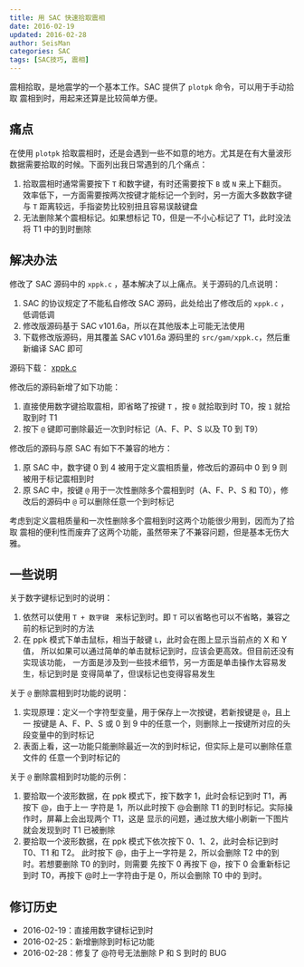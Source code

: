 ```yaml
---
title: 用 SAC 快速拾取震相
date: 2016-02-19
updated: 2016-02-28
author: SeisMan
categories: SAC
tags: [SAC技巧, 震相]
---
```


震相拾取，是地震学的一个基本工作。SAC 提供了 `plotpk` 命令，可以用于手动拾取
震相到时，用起来还算是比较简单方便。

<!--more-->

## 痛点

在使用 `plotpk` 拾取震相时，还是会遇到一些不如意的地方。尤其是在有大量波形
数据需要拾取的时候。下面列出我日常遇到的几个痛点：

1.  拾取震相时通常需要按下 `T` 和数字键，有时还需要按下 `B` 或 `N` 来上下翻页。
    效率低下，一方面需要按两次按键才能标记一个到时，另一方面大多数数字键与
    `T` 距离较远，手指姿势比较别扭且容易误敲键盘
2.  无法删除某个震相标记。如果想标记 T0，但是一不小心标记了 T1，此时没法将 T1 中的到时删除

## 解决办法

修改了 SAC 源码中的 `xppk.c` ，基本解决了以上痛点。关于源码的几点说明：

1.  SAC 的协议规定了不能私自修改 SAC 源码，此处给出了修改后的 `xppk.c` ，低调低调
2.  修改版源码基于 SAC v101.6a，所以在其他版本上可能无法使用
3.  下载修改版源码，用其覆盖 SAC v101.6a 源码里的 `src/gam/xppk.c`，然后重新编译 SAC 即可

源码下载： [xppk.c](http://7j1zxm.com1.z0.glb.clouddn.com/downloads/xppk.c)

修改后的源码新增了如下功能：

1.  直接使用数字键拾取震相，即省略了按键 `T` ，按 `0` 就拾取到时 T0，按 `1` 就拾取到时 T1
2.  按下 `@` 键即可删除最近一次到时标记（A、F、P、S 以及 T0 到 T9）

修改后的源码与原 SAC 有如下不兼容的地方：

1.  原 SAC 中，数字键 0 到 4 被用于定义震相质量，修改后的源码中 0 到 9 则被用于标记震相到时
2.  原 SAC 中，按键 `@` 用于一次性删除多个震相到时（A、F、P、S 和 T0），修改后的源码中 `@`
    可以删除任意一个到时标记

考虑到定义震相质量和一次性删除多个震相到时这两个功能很少用到，因而为了拾取
震相的便利性而废弃了这两个功能，虽然带来了不兼容问题，但是基本无伤大雅。

## 一些说明

关于数字键标记到时的说明：

1.  依然可以使用 `T + 数字键 ` 来标记到时。即 `T` 可以省略也可以不省略，兼容之前的标记到时的方法
2.  在 ppk 模式下单击鼠标，相当于敲键 `L`，此时会在图上显示当前点的 X 和 Y 值，
    所以如果可以通过简单的单击就标记到时，应该会更高效。但目前还没有实现该功能，
    一方面是涉及到一些技术细节，另一方面是单击操作太容易发生，标记到时是
    变得简单了，但误标记也变得容易发生

关于 `@` 删除震相到时功能的说明：

1.  实现原理：定义一个字符型变量，用于保存上一次按键，若新按键是 `@`，且上一
    按键是 A、F、P、S 或 0 到 9 中的任意一个，则删除上一按键所对应的头段变量中的到时标记
2.  表面上看，这一功能只能删除最近一次的到时标记，但实际上是可以删除任意文件的
    任意一个到时标记的

关于 `@` 删除震相到时功能的示例：

1.  要拾取一个波形数据，在 ppk 模式下，按下数字 1，此时会标记到时 T1，再按下 @，由于上一
    字符是 1，所以此时按下 @会删除 T1 的到时标记。实际操作时，屏幕上会出现两个 T1，这是
    显示的问题，通过放大缩小刷新一下图片就会发现到时 T1 已被删除
2.  要拾取一个波形数据，在 ppk 模式下依次按下 0、1、2，此时会标记到时 T0、T1 和 T2。
    此时按下 @，由于上一字符是 2，所以会删除 T2 中的到时。若想要删除 T0 的到时，则需要
    先按下 0 再按下 @，按下 0 会重新标记到时 T0，再按下 @时上一字符由于是 0，所以会删除 T0 中的
    到时。

## 修订历史

-   2016-02-19：直接用数字键标记到时
-   2016-02-25：新增删除到时标记功能
-   2016-02-28：修复了 @符号无法删除 P 和 S 到时的 BUG
